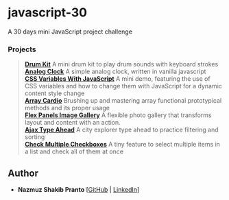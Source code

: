 # javascript-30

A 30 days mini JavaScript project challenge

### Projects
> [**Drum Kit**](https://github.com/npranto/javascript-30/tree/master/projects/drum-kit) A mini drum kit to play drum sounds with keyboard strokes  <br/>
> [**Analog Clock**](https://github.com/npranto/javascript-30/tree/master/projects/analog-clock) A simple analog clock, written in vanilla javascript   <br/>
> [**CSS Variables With JavaScript**](https://github.com/npranto/javascript-30/tree/master/projects/css-variables-with-js) A mini demo, featuring the use of CSS variables and how to change them with JavaScript for a dynamic content style change <br/>
> [**Array Cardio**](https://github.com/npranto/javascript-30/tree/master/projects/array-cardio) Brushing up and mastering array functional prototypical methods and its proper usage <br/>
> [**Flex Panels Image Gallery**](https://github.com/npranto/javascript-30/tree/master/projects/flex-panels-image-gallery) A flexible photo gallery that transforms layout and content with an action. <br/>
> [**Ajax Type Ahead**](https://github.com/npranto/javascript-30/tree/master/projects/ajax-type-ahead) A city explorer type ahead to practice filtering and sorting  <br/>
> [**Check Multiple Checkboxes**](https://github.com/npranto/javascript-30/tree/master/projects/check-multiple-checkboxes) A tiny feature to select multiple items in a list and check all of them at once <br/>

## Author
* **Nazmuz Shakib Pranto** [[GitHub](https://github.com/npranto) | [LinkedIn](https://www.linkedin.com/in/npranto/)] 
